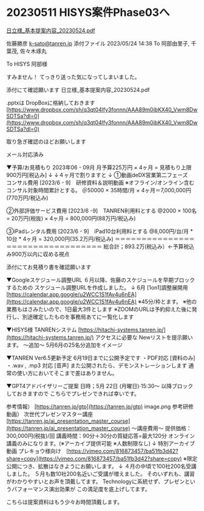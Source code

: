 # 20230511 HISYS案件Phase03へ

[日立様_基本提案内容_20230524.pdf](20230511%20HISYS%E6%A1%88%E4%BB%B6Phase03%E3%81%B8%20cf426b6888df4a2d8896002c00f8650b/%25E6%2597%25A5%25E7%25AB%258B%25E6%25A7%2598_%25E5%259F%25BA%25E6%259C%25AC%25E6%258F%2590%25E6%25A1%2588%25E5%2586%2585%25E5%25AE%25B9_20230524.pdf)

佐藤勝彦 [k-sato@tanren.jp](mailto:k-sato@tanren.jp)
添付ファイル
2023/05/24 14:38
To 阿部由里子, 千葉茂, 佐々木琢丸

To
HISYS
阿部様

すみません！
てっきり送った気になってしまいました。

添付にて確認願います
日立様_基本提案内容_20230524.pdf

.pptxは
DropBoxに格納しておきます
[https://www.dropbox.com/sh/q3qt04lfy3fonnn/AAA89m0ibKX40_Vwm8DwSDTSa?dl=0](https://www.dropbox.com/sh/q3qt04lfy3fonnn/AAA89m0ibKX40_Vwm8DwSDTSa?dl=0)

取り急ぎ確認のほどお願いします

メール対応済み

▼予算/お見積もり
2023年06 - 09月
月予算225万円 × 4ヶ月 = 見積もり上限 900万円[税込み]
↓
↓４ヶ月で割りますと
↓
①動画deDX営業第二フェーズ　コンサル費用
[2023/6 - 9]　研修資料＆説明動画
※オフライン/オンライン含むコンサル対象時間累計とする。
＠50000 × 35時間/月 × 4ヶ月＝7,000,000円(770万円/税込み)

②外部評価サービス費用
[2023/6 -9]　TANREN利用料とする
@2000 × 100名 = 20万円(税抜) × 4ヶ月 = 800,000円(88万円/税込み)

③iPadレンタル費用
[2023/6 - 9]　iPad10台利用料とする
@8,000円/台/月 * 10台 * 4ヶ月 = 320,000円(35.2万円/税込み)
＝＝＝＝＝＝＝＝＝＝＝＝＝＝＝＝＝＝＝＝＝＝＝＝＝＝＝＝＝＝＝＝＝
総合計；893.2万(税込み）←予算税込み900万以内に収める視点

添付にてお見積り書を確認願います

▼Googleスケジュール調整URL
６月以降、佐藤のスケジュールを早期ブロックするための
スケジュール調整URLを作成しました。
↓
6月 [1on1]調整展開用
[https://calendar.app.google/u2WCC1S1fAv4u6nEA](https://calendar.app.google/u2WCC1S1fAv4u6nEA)
※45分/枠とます。
※他の業務もはさみたいので、1日最大3件とします
※ZOOMのURLは予約抑えた後に発行し、別途確定したものを事務局あてに一覧化します

▼HISYS様 TANRENシステム
[https://hitachi-systems.tanren.jp/](https://hitachi-systems.tanren.jp/)
アクセスに必要な
Newリストを提示願います。
〜追加〜
5月6月の25名分追加をイメージ

▼TANREN Ver6.5更新予定
6月19日までに公開予定です
・PDF対応 [資料のみ]
・.wav , .mp3 対応 [音声]
また公開されたら、デモンストレーションします
通常の使い方においてそこまで差はありません。

▼GPT4アドバイザリーご提案
日時；5月 22日 (月曜日)⋅15:30～
以降ブロックしておきますので
こちらでプレゼンできれば幸いです。

参考情報）
[https://tanren.jp/gtp](https://tanren.jp/gtp)
image.png
参考研修動画）
次世代プレゼンマスター講座
[https://tanren.jp/ai_presentation_master_course](https://tanren.jp/ai_presentation_master_course)
〜講座費用〜
提供価格： 300,000円(税抜)/回
講義時間：90分＋30分の質疑応答=最大120分
オンライン講義のみになります。(※アーカイブ提供可能 ※人数制限なし)
↓
特別アーカイブ動画
プレキョウ様向け　[https://vimeo.com/816873457/ba51fb3d42?share=copy](https://vimeo.com/816873457/ba51fb3d42?share=copy)
※限定公開につき、拡散はなきようにお願いします。
↓
４月の中頃で100社200名受講しました。
５月も数10社200名近いご受講が増えました。
そのいずれも、講習がわかりやすいとお声を頂戴してます。
Technologyに系統せず、プレゼンというパフォーマンス演出効果が
この満足度を底上げしてます。

こちらは提案資料はもう少々お時間頂戴します。